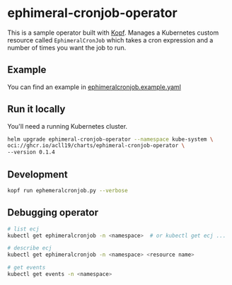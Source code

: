 # ephimeral-cronjob-operator

This is a sample operator built with [Kopf](https://kopf.readthedocs.io). Manages a Kubernetes custom resource called `EphimeralCronJob` which takes a cron expression and a number of times you want the job to run.

## Example

You can find an example in [ephimeralcronjob.example.yaml](ephimeralcronjob.example.yaml)

## Run it locally

You'll need a running Kubernetes cluster.

```bash
helm upgrade ephimeral-cronjob-operator --namespace kube-system \
oci://ghcr.io/acll19/charts/ephimeral-cronjob-operator \
--version 0.1.4
```

## Development

```bash
kopf run ephemeralcronjob.py --verbose
```

## Debugging operator

```bash
# list ecj
kubectl get ephimeralcronjob -n <namespace>  # or kubectl get ecj ...

# describe ecj
kubectl get ephimeralcronjob -n <namespace> <resource name>

# get events
kubectl get events -n <namespace>
```